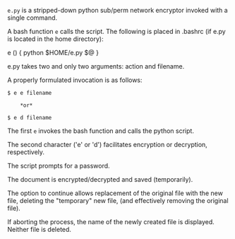 `e.py` is a stripped-down python sub/perm network encryptor invoked with a single command. 

A bash function `e` calls the script. The following is placed in .bashrc (if e.py is located in the home directory):

e () {
	python $HOME/e.py $@
}

e.py takes two and only two arguments: action and filename. 

A properly formulated invocation is as follows:

	$ e e filename
	
		*or*
	
	$ e d filename

The first `e` invokes the bash function and calls the python script. 

The second character ('e' or 'd') facilitates encryption or decryption, respectively. 

The script prompts for a password. 

The document is encrypted/decrypted and saved (temporarily). 

The option to continue allows replacement of the original file with the new file, deleting the "temporary" new file,
(and effectively removing the original file).

If aborting the process, the name of the newly created file is displayed. Neither file is deleted. 